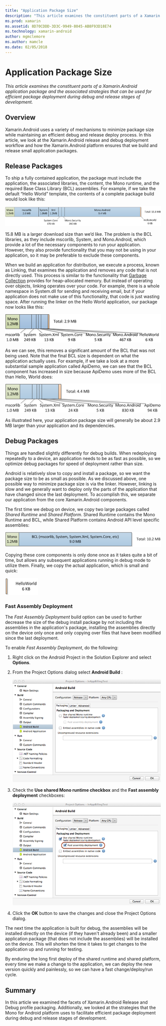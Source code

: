 ```yaml
---
title: "Application Package Size"
description: "This article examines the constituent parts of a Xamarin.Android application package and the associated strategies that can be used for efficient package deployment during debug and release stages of development."
ms.prod: xamarin
ms.assetid: 8D70CDDD-3D3C-9949-8045-AB8F93D18E74
ms.technology: xamarin-android
author: mgmclemore
ms.author: mamcle
ms.date: 02/05/2018
---
```


# Application Package Size

_This article examines the constituent parts of a Xamarin.Android application package and the associated strategies that can be used for efficient package deployment during debug and release stages of development._


## Overview

Xamarin.Android uses a variety of mechanisms to minimize package size while
maintaining an efficient debug and release deploy process. In this article, we
look at the Xamarin.Android release and debug deployment workflow and how the
Xamarin.Android platform ensures that we build and release small application
packages.


## Release Packages

To ship a fully contained application, the package must include the
application, the associated libraries, the content, the Mono runtime, and the
required Base Class Library (BCL) assemblies. For example, if we take the
default “Hello World” template, the contents of a complete package build
would look like this:

[![Package size before linker](app-package-size-images/hello-world-package-size-before-linker.png)](app-package-size-images/hello-world-package-size-before-linker.png#lightbox)

15.8 MB is a larger download size than we’d like. The problem is the BCL
libraries, as they include mscorlib, System, and Mono.Android, which provide a
lot of the necessary components to run your application. However, they also
provide functionality that you may not be using in your application, so it may
be preferable to exclude these components.

When we build an application for distribution, we execute a process, known as
Linking, that examines the application and removes any code that is not directly
used. This process is similar to the functionality that [Garbage Collection](~/android/internals/garbage-collection.md)
provides for heap-allocated memory. But instead of operating over objects,
linking operates over your code. For example, there is a whole namespace in
System.dll for sending and receiving email, but if your application does not
make use of this functionality, that code is just wasting space. After running
the linker on the Hello World application, our package now looks like this:

[![Package size after linker](app-package-size-images/hello-world-package-size-after-linker.png)](app-package-size-images/hello-world-package-size-after-linker.png#lightbox)

As we can see, this removes a significant amount of the BCL that was not
being used. Note that the final BCL size is dependent on what the application
actually uses. For example, if we take a look at a more substantial sample
application called ApiDemo, we can see that the BCL component has increased in
size because ApiDemo uses more of the BCL than Hello, World does:

![ApiDemo package size after linking](app-package-size-images/api-demo-package-size-after-linker.png)

As illustrated here, your application package size will generally be about
2.9 MB larger than your application and its dependencies.


## Debug Packages

Things are handled slightly differently for debug builds. When redeploying
repeatedly to a device, an application needs to be as fast as possible, so we
optimize debug packages for speed of deployment rather than size.

Android is relatively slow to copy and install a package, so we want 
the package size to be as small as possible. As we discussed above, one possible 
way to minimize package size is via the linker. However, linking is slow and we
generally want to deploy only the parts of the application that have changed
since the last deployment. To accomplish this, we separate our application from
the core Xamarin.Android components.

The first time we debug on device, we copy two large packages called
*Shared Runtime* and *Shared Platform*. Shared Runtime contains the
Mono Runtime and BCL, while Shared Platform contains Android API level
specific assemblies:

[![Shared runtime package size](app-package-size-images/shared-runtime-package-size.png)](app-package-size-images/shared-runtime-package-size.png#lightbox)

Copying these core components is only done once as it takes quite a bit of
time, but allows any subsequent applications running in debug mode to utilize
them. Finally, we copy the actual application, which is small and quick:

![The actual application is small](app-package-size-images/hello-world-debug-application-no-link.png)

### Fast Assembly Deployment

The *Fast Assembly Deployment* build option can be used to further decrease
the size of the debug install package by not including the assemblies in the application's package, installing
the assemblies directly on the device only once and only copying over files that have been
modified since the last deployment.

To enable *Fast Assembly Deployment*, do the following:

1.  Right click on the Android Project in the Solution Explorer and select **Options**.

2.  From the Project Options dialog select **Android Build** :  

    ![Project Options Android Build](app-package-size-images/fastdev0.png)

3.  Check the  **Use shared Mono runtime checkbox** and the  **Fast assembly deployment** checkboxes:  

    ![Checkboxes selected under Packaging tab](app-package-size-images/fastdev.png)

4.  Click the  **OK** button to save the changes and close the Project Options dialog.


The next time the application is built for debug, the assemblies will be installed directly on the device (if they haven't already been) and a
smaller application package (that does not include the assemblies) will be installed on the device. This will shorten the time it takes to get changes
to the application up and running for testing.

By enduring the long first deploy of the shared runtime and shared platform,
every time we make a change to the application, we can deploy the new version
quickly and painlessly, so we can have a fast change/deploy/run cycle.


## Summary

In this article we examined the facets of Xamarin.Android Release and Debug
profile packaging. Additionally, we looked at the strategies that the Mono for
Android platform uses to facilitate efficient package deployment during debug
and release stages of development.
